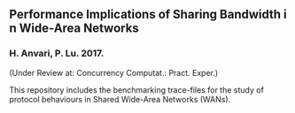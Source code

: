 ## Performance Implications of Sharing Bandwidth in Wide-Area Networks
### H. Anvari, P. Lu. 2017.
(Under Review at: Concurrency Computat.: Pract. Exper.)

This repository includes the benchmarking trace-files for the study of protocol behaviours in Shared Wide-Area Networks (WANs).


